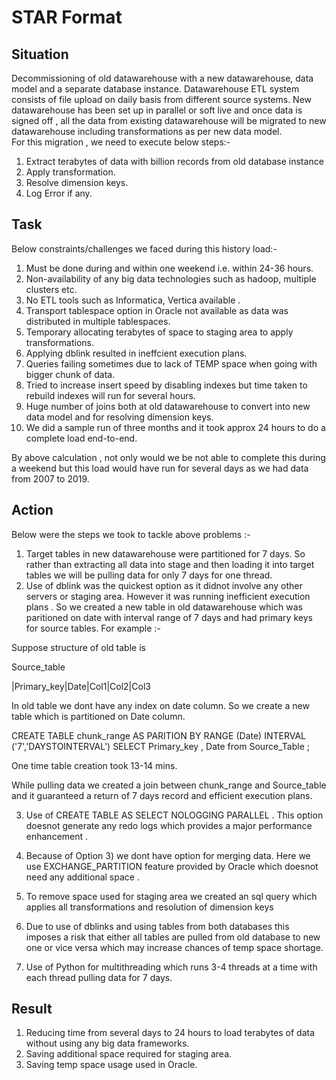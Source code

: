 # STAR Format

## Situation

Decommissioning of old datawarehouse with a new datawarehouse, data model and a separate database instance. Datawarehouse ETL system consists of file upload on daily basis from different source systems. New datawarehouse has been set up in parallel or soft live and once data is signed off , all the data from existing datawarehouse will be migrated to new datawarehouse including transformations as per new data model.  
For this migration , we need to execute below steps:-
1) Extract terabytes of data with billion records from old database instance 
2) Apply transformation.
3) Resolve dimension keys.
4) Log Error if any. 

## Task

Below constraints/challenges we faced during this history load:-

1) Must be done during and within one weekend i.e. within 24-36 hours.
2) Non-availability of any big data technologies such as hadoop, multiple clusters etc. 
3) No ETL tools such as Informatica, Vertica available . 
4) Transport tablespace option in Oracle not available as data was distributed in multiple tablespaces. 
5) Temporary allocating terabytes of space to staging area to apply transformations.
6) Applying dblink resulted in ineffcient execution plans.
7) Queries failing sometimes due to lack of TEMP space when going with bigger chunk of data. 
8) Tried to increase insert speed by disabling indexes but time taken to rebuild indexes will run for several hours. 
9) Huge number of joins both at old datawarehouse to convert into new data model and for resolving dimension keys.
10) We did a sample run of three months and it took approx 24 hours to do a complete load end-to-end. 

By above calculation , not only would we be not able to complete this during a weekend but this load would have run for several days as we had data from 2007 to 2019.

## Action

Below were the steps we took to tackle above problems :-
1) Target tables in new datawarehouse were partitioned for 7 days. So rather than extracting all data into stage and then loading it into target tables we will be pulling data for only 7 days for one thread. 
2) Use of dblink was the quickest option as it didnot involve any other servers or staging area. However it was running inefficient execution plans . So we created a new table in old datawarehouse which was paritioned on date with interval range of 7 days and had primary keys for source tables. 
For example :-

Suppose structure of old table is 

Source_table

|Primary_key|Date|Col1|Col2|Col3

In old table we dont have any index on date column. So we create a new table which is partitioned on Date column. 

CREATE TABLE chunk_range AS
PARITION BY RANGE (Date) INTERVAL ('7','DAYSTOINTERVAL')
SELECT Primary_key , Date  from Source_Table ;

One time table creation took 13-14 mins. 

While pulling data we created a join between chunk_range and Source_table and it guaranteed a return of 7 days record and efficient execution plans. 

3) Use of CREATE TABLE AS SELECT NOLOGGING PARALLEL . This option doesnot generate any redo logs which provides a major performance enhancement . 

4) Because of Option 3) we dont have option for merging data. Here we use EXCHANGE_PARTITION feature provided by Oracle which doesnot need any additional space . 

5) To remove space used for staging area we created an sql query which applies all transformations and resolution of dimension keys 

6) Due to use of dblinks and using tables from both databases this imposes a risk that either all tables are pulled from old database to new one or vice versa which may increase chances of temp space shortage. 

7) Use of Python for multithreading which runs 3-4 threads at a time with each thread pulling data for 7 days. 

## Result

1) Reducing time from several days to 24 hours to load terabytes of data without using any big data frameworks.
2) Saving additional space required for staging area. 
3) Saving temp space usage used in Oracle. 
